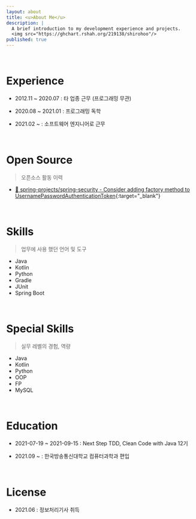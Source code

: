 ```yaml
---
layout: about
title: <u>About Me</u>
description: |
  A brief introduction to my development experience and projects.
  <img src="https://ghchart.rshah.org/219138/shirohoo"/>
published: true
---
```


<br />

# Experience

- 2012.11 ~ 2020.07 : 타 업종 근무 (프로그래밍 무관)

- 2020.08 ~ 2021.01 : 프로그래밍 독학

- 2021.02 ~ : 소프트웨어 엔지니어로 근무

<br />

# Open Source

> 오픈소스 활동 이력

- [📜 spring-projects/spring-security - Consider adding factory method to UsernamePasswordAuthenticationToken](https://github.com/spring-projects/spring-security/issues/10790){:target="_blank"}

<br />

# Skills

> 업무에 사용 했던 언어 및 도구

- Java
- Kotlin
- Python
- Gradle
- JUnit
- Spring Boot

<br />

# Special Skills

> 실무 레벨의 경험, 역량

- Java
- Kotlin
- Python
- OOP
- FP
- MySQL

<br />

# Education

- 2021-07-19 ~ 2021-09-15 : Next Step TDD, Clean Code with Java 12기

- 2021.09 ~ : 한국방송통신대학교 컴퓨터과학과 편입

<br />

# License

- 2021.06 : 정보처리기사 취득

<br />
